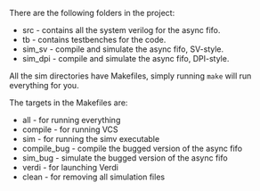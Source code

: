 There are the following folders in the project:
  - src     - contains all the system verilog for the async fifo.
  - tb      - contains testbenches for the code.
  - sim_sv  - compile and simulate the async fifo, SV-style.
  - sim_dpi - compile and simulate the async fifo, DPI-style.


All the sim directories have Makefiles, simply running `make` will run everything for you.

The targets in the Makefiles are:
  - all         - for running everything
  - compile     - for running VCS
  - sim         - for running the simv executable
  - compile_bug - compile the bugged version of the async fifo
  - sim_bug     - simulate the bugged version of the async fifo
  - verdi       - for launching Verdi
  - clean       - for removing all simulation files
